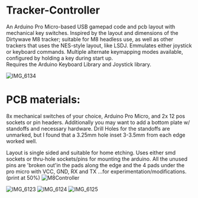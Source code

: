 # Tracker-Controller
An Arduino Pro Micro-based USB gamepad code and pcb layout with mechanical key switches. Inspired by the layout and dimensions of the Dirtywave M8 tracker; suitable for M8 headless use, as well as other trackers that uses the NES-style layout, like LSDJ.
Emmulates either joystick or keyboard commands.  Multiple alternate keymapping modes available, configured by holding a key during start up.  
Requires the Arduino Keyboard Library and Joystick library.

![IMG_6134](https://github.com/miotislucifugis/Tracker-Controller/assets/20709580/bbe99476-172a-40da-b91f-ef01e3365e2c)


# PCB materials:
8x mechanical switches of your choice, Arduino Pro Micro, and 2x 12 pos sockets or pin headers.
Additionally you may want to add a bottom plate w/ standoffs and necessary hardware.  Drill Holes for the standoffs are unmarked, but I found that a  3.25mm hole inset 3-3.5mm from each edge worked well.

Layout is single sided and suitable for home etching.   Uses either smd sockets or thru-hole sockets/pins for mounting the arduino.
All the unused pins are 'broken out'in the pads along the edge and the 4 pads under the pro micro with VCC, GND, RX and TX ...for experimentation/modifications.  
(print at 50%)
![M8Controller](https://github.com/miotislucifugis/Tracker-Controller/assets/20709580/824c516a-1140-4270-9e31-48e3c63163a6)

![IMG_6123](https://github.com/miotislucifugis/Tracker-Controller/assets/20709580/a0326274-4fb9-4cc9-b157-71b3bacb663b)
![IMG_6124](https://github.com/miotislucifugis/Tracker-Controller/assets/20709580/db13a791-ddb8-406f-817d-024961ffe604)
![IMG_6125](https://github.com/miotislucifugis/Tracker-Controller/assets/20709580/2bb1b637-6040-4129-86ab-8fb88a3f6288)

